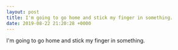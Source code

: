 ```yaml
---
layout: post
title: I'm going to go home and stick my finger in something.
date: 2019-08-22 21:20:28 +0000
---
```


I'm going to go home and stick my finger in something.

